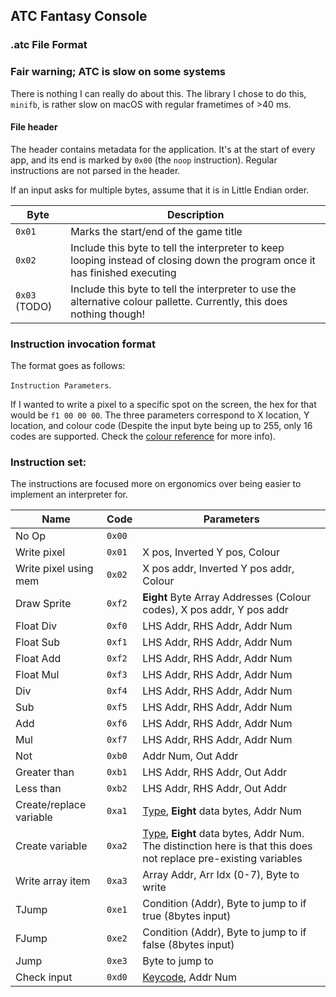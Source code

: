 ## ATC Fantasy Console

### .atc File Format

### Fair warning; ATC is slow on some systems

There is nothing I can really do about this. The library I chose to do this, `minifb`, is rather slow on macOS with regular frametimes of >40 ms.

#### File header

The header contains metadata for the application. It's at the start of every app, and its end is marked by `0x00` (the `noop` instruction). Regular instructions are not parsed in the header.

If an input asks for multiple bytes, assume that it is in Little Endian order.

| Byte          | Description                                                                                                                  |
| ------------- | ---------------------------------------------------------------------------------------------------------------------------- |
| `0x01`        | Marks the start/end of the game title                                                                                        |
| `0x02`        | Include this byte to tell the interpreter to keep looping instead of closing down the program once it has finished executing |
| `0x03` (TODO) | Include this byte to tell the interpreter to use the alternative colour pallette. Currently, this does nothing though!       |

### Instruction invocation format

The format goes as follows:

`Instruction Parameters`.

If I wanted to write a pixel to a specific spot on the screen, the hex for that would be `f1 00 00 00`. The three parameters correspond to X location, Y location, and colour code (Despite the input byte being up to 255, only 16 codes are supported. Check the [colour reference](colour_code.md) for more info).

### Instruction set:

The instructions are focused more on ergonomics over being easier to implement an interpreter for.

| Name                    | Code   | Parameters                                                                                                                      |
| ----------------------- | ------ | ------------------------------------------------------------------------------------------------------------------------------- |
| No Op                   | `0x00` |                                                                                                                                 |
| Write pixel             | `0x01` | X pos, Inverted Y pos, Colour                                                                                                   |
| Write pixel using mem   | `0x02` | X pos addr, Inverted Y pos addr, Colour                                                                                         |
| Draw Sprite | `0xf2` | **Eight** Byte Array Addresses (Colour codes), X pos addr, Y pos addr |
| Float Div               | `0xf0` | LHS Addr, RHS Addr, Addr Num                                                                                                    |
| Float Sub               | `0xf1` | LHS Addr, RHS Addr, Addr Num                                                                                                    |
| Float Add               | `0xf2` | LHS Addr, RHS Addr, Addr Num                                                                                                    |
| Float Mul               | `0xf3` | LHS Addr, RHS Addr, Addr Num                                                                                                    |
| Div                     | `0xf4` | LHS Addr, RHS Addr, Addr Num                                                                                                    |
| Sub                     | `0xf5` | LHS Addr, RHS Addr, Addr Num                                                                                                    |
| Add                     | `0xf6` | LHS Addr, RHS Addr, Addr Num                                                                                                    |
| Mul                     | `0xf7` | LHS Addr, RHS Addr, Addr Num                                                                                                    |
| Not                     | `0xb0` | Addr Num, Out Addr                                                                                                              |
| Greater than            | `0xb1` | LHS Addr, RHS Addr, Out Addr                                                                                                    |
| Less than               | `0xb2` | LHS Addr, RHS Addr, Out Addr                                                                                                    |
| Create/replace variable | `0xa1` | [Type](type_code.md), **Eight** data bytes, Addr Num                                                                            |
| Create variable         | `0xa2` | [Type](type_code.md), **Eight** data bytes, Addr Num. The distinction here is that this does not replace pre-existing variables |
| Write array item        | `0xa3` | Array Addr, Arr Idx (0-7), Byte to write                                                                                        |
| TJump                   | `0xe1` | Condition (Addr), Byte to jump to if true (8bytes input)                                                                        |
| FJump                   | `0xe2` | Condition (Addr), Byte to jump to if false (8bytes input)                                                                       |
| Jump                    | `0xe3` | Byte to jump to                                                                                                                 |
| Check input             | `0xd0` | [Keycode](key_code.md), Addr Num                                                                                                |
